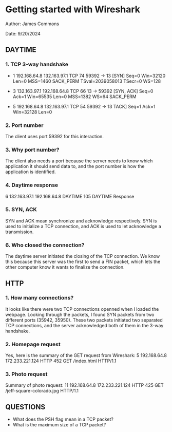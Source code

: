 # Getting started with Wireshark

Author: James Commons

Date: 9/20/2024

## DAYTIME

### 1. TCP 3-way handshake

- 1 192.168.64.8 132.163.97.1 TCP 74 59392 → 13 [SYN] Seq=0
Win=32120 Len=0 MSS=1460 SACK_PERM TSval=2039058013 TSecr=0 WS=128

- 3 132.163.97.1 192.168.64.8 TCP 66 13 → 59392 [SYN, ACK] 
Seq=0 Ack=1 Win=65535 Len=0 MSS=1382 WS=64 SACK_PERM

- 5 192.168.64.8 132.163.97.1 TCP 54 59392 → 13 TACK] Seq=1 Ack=1 
Win=32128 Len=0

### 2. Port number

The client uses port 59392 for this interaction.

### 3. Why port number?

The client also needs a port because the server needs to know which
application it should send data to, and the port number is how the 
application is identified.

### 4. Daytime response

6 132.163.97.1 192.168.64.8 DAYTIME 105 DAYTIME Response

### 5. SYN, ACK

SYN and ACK mean synchronize and acknowledge respectively. SYN is used
to initialize a TCP connection, and ACK is used to let acknowledge a
transmission.

### 6. Who closed the connection?

The daytime server initiated the closing of the TCP connection. We know
this because this server was the first to send a FIN packet, which 
lets the other computer know it wants to finalize the connection.

## HTTP

### 1. How many connections?

It looks like there were two TCP connections openned when I loaded the 
webpage. Looking through the packets, I found SYN packets from two 
different ports (35942, 35950). These two packets initiated two separated 
TCP connections, and the server acknowledged both of them in the 3-way
handshake.

### 2. Homepage request

Yes, here is the summary of the GET request from Wireshark:
5 192.168.64.8 172.233.221.124 НТТР 452 GET /index.html HTTP/1.1

### 3. Photo request

Summary of photo request: 
11 192.168.64.8 172.233.221.124 НТТР 425 GET /jeff-square-colorado.jpg HTTP/1.1

## QUESTIONS

- What does the PSH flag mean in a TCP packet?
- What is the maximum size of a TCP packet?

